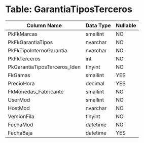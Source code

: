 # Table: GarantiaTiposTerceros

| Column Name | Data Type | Nullable |
|-------------|-----------|----------|
| PkFkMarcas | smallint | NO |
| PkFkGarantiaTipos | nvarchar | NO |
| PkFkTipoInternoGarantia | nvarchar | NO |
| PkFkTerceros | int | NO |
| PkGarantiaTiposTerceros_Iden | tinyint | NO |
| FkGamas | smallint | YES |
| PrecioHora | decimal | YES |
| FkMonedas_Fabricante | smallint | NO |
| UserMod | smallint | NO |
| HostMod | nvarchar | NO |
| VersionFila | tinyint | NO |
| FechaMod | datetime | NO |
| FechaBaja | datetime | YES |
